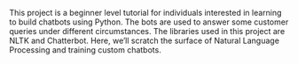 This project is a beginner level tutorial for individuals interested in learning to build chatbots using Python. The bots are used to answer some customer queries under different circumstances. The libraries used in this project are NLTK and Chatterbot. Here, we’ll scratch the surface of Natural Language Processing and training custom chatbots.
